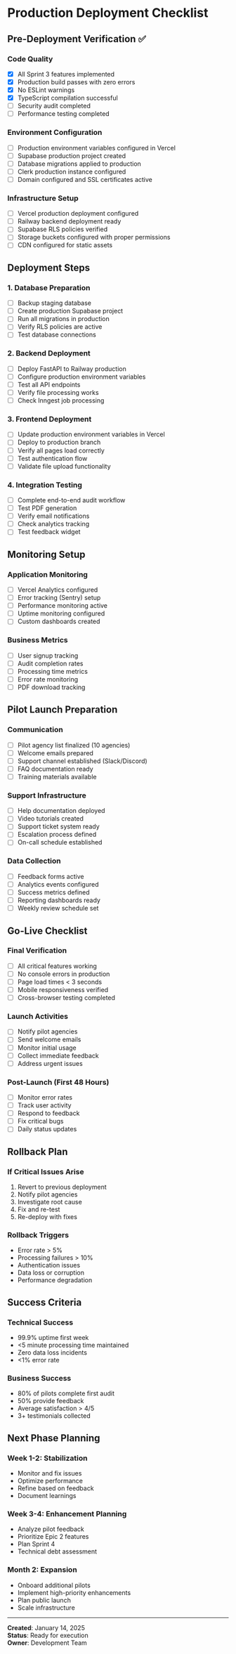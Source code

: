 # Production Deployment Checklist

## Pre-Deployment Verification ✅

### Code Quality
- [x] All Sprint 3 features implemented
- [x] Production build passes with zero errors
- [x] No ESLint warnings
- [x] TypeScript compilation successful
- [ ] Security audit completed
- [ ] Performance testing completed

### Environment Configuration
- [ ] Production environment variables configured in Vercel
- [ ] Supabase production project created
- [ ] Database migrations applied to production
- [ ] Clerk production instance configured
- [ ] Domain configured and SSL certificates active

### Infrastructure Setup
- [ ] Vercel production deployment configured
- [ ] Railway backend deployment ready
- [ ] Supabase RLS policies verified
- [ ] Storage buckets configured with proper permissions
- [ ] CDN configured for static assets

## Deployment Steps

### 1. Database Preparation
- [ ] Backup staging database
- [ ] Create production Supabase project
- [ ] Run all migrations in production
- [ ] Verify RLS policies are active
- [ ] Test database connections

### 2. Backend Deployment
- [ ] Deploy FastAPI to Railway production
- [ ] Configure production environment variables
- [ ] Test all API endpoints
- [ ] Verify file processing works
- [ ] Check Inngest job processing

### 3. Frontend Deployment
- [ ] Update production environment variables in Vercel
- [ ] Deploy to production branch
- [ ] Verify all pages load correctly
- [ ] Test authentication flow
- [ ] Validate file upload functionality

### 4. Integration Testing
- [ ] Complete end-to-end audit workflow
- [ ] Test PDF generation
- [ ] Verify email notifications
- [ ] Check analytics tracking
- [ ] Test feedback widget

## Monitoring Setup

### Application Monitoring
- [ ] Vercel Analytics configured
- [ ] Error tracking (Sentry) setup
- [ ] Performance monitoring active
- [ ] Uptime monitoring configured
- [ ] Custom dashboards created

### Business Metrics
- [ ] User signup tracking
- [ ] Audit completion rates
- [ ] Processing time metrics
- [ ] Error rate monitoring
- [ ] PDF download tracking

## Pilot Launch Preparation

### Communication
- [ ] Pilot agency list finalized (10 agencies)
- [ ] Welcome emails prepared
- [ ] Support channel established (Slack/Discord)
- [ ] FAQ documentation ready
- [ ] Training materials available

### Support Infrastructure
- [ ] Help documentation deployed
- [ ] Video tutorials created
- [ ] Support ticket system ready
- [ ] Escalation process defined
- [ ] On-call schedule established

### Data Collection
- [ ] Feedback forms active
- [ ] Analytics events configured
- [ ] Success metrics defined
- [ ] Reporting dashboards ready
- [ ] Weekly review schedule set

## Go-Live Checklist

### Final Verification
- [ ] All critical features working
- [ ] No console errors in production
- [ ] Page load times < 3 seconds
- [ ] Mobile responsiveness verified
- [ ] Cross-browser testing completed

### Launch Activities
- [ ] Notify pilot agencies
- [ ] Send welcome emails
- [ ] Monitor initial usage
- [ ] Collect immediate feedback
- [ ] Address urgent issues

### Post-Launch (First 48 Hours)
- [ ] Monitor error rates
- [ ] Track user activity
- [ ] Respond to feedback
- [ ] Fix critical bugs
- [ ] Daily status updates

## Rollback Plan

### If Critical Issues Arise
1. Revert to previous deployment
2. Notify pilot agencies
3. Investigate root cause
4. Fix and re-test
5. Re-deploy with fixes

### Rollback Triggers
- Error rate > 5%
- Processing failures > 10%
- Authentication issues
- Data loss or corruption
- Performance degradation

## Success Criteria

### Technical Success
- 99.9% uptime first week
- <5 minute processing time maintained
- Zero data loss incidents
- <1% error rate

### Business Success
- 80% of pilots complete first audit
- 50% provide feedback
- Average satisfaction > 4/5
- 3+ testimonials collected

## Next Phase Planning

### Week 1-2: Stabilization
- Monitor and fix issues
- Optimize performance
- Refine based on feedback
- Document learnings

### Week 3-4: Enhancement Planning
- Analyze pilot feedback
- Prioritize Epic 2 features
- Plan Sprint 4
- Technical debt assessment

### Month 2: Expansion
- Onboard additional pilots
- Implement high-priority enhancements
- Plan public launch
- Scale infrastructure

---

**Created**: January 14, 2025  
**Status**: Ready for execution  
**Owner**: Development Team